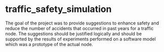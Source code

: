 # traffic_safety_simulation
The goal of the project was to provide suggestions to enhance safety and reduce the number of accidents that occurred in past years for a traffic node. The suggestions should be justified logically and should be supported by the results of experiments performed on a software model which was a prototype of the actual node.
